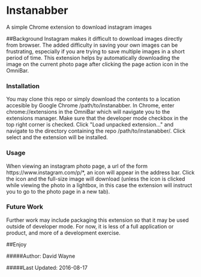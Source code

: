 # Instanabber
A simple Chrome extension to download instagram images

##Background
Instagram makes it difficult to download images directly from browser. The added difficulty in saving your own images can be frustrating, especially if you are trying to save multiple images in a short period of time. This extension helps by automatically downloading the image on the current photo page after clicking the page action icon in the OmniBar.

### Installation
You may clone this repo or simply download the contents to a location accesible by Google Chrome /path/to/instanabber. In Chrome, enter chrome://extensions in the OmniBar which will navigate you to the extensions manager. Make sure that the developer mode checkbox in the top right corner is checked. Click "Load unpacked extension..." and navigate to the directory containing the repo /path/to/instanabber/. Click select and the extension will be installed.

### Usage
When viewing an instagram photo page, a url of the form https://<span>www</span>.instagram.com/p/*, an icon will appear in the address bar. Click the icon and the full-size image will download (unless the icon is clicked while viewing the photo in a lightbox, in this case the extension will instruct you to go to the photo page in a new tab).

### Future Work
Further work may include packaging this extension so that it may be used outside of developer mode. For now, it is less of a full application or product, and more of a development exercise.

##Enjoy

#####Author: David Wayne

#####Last Updated: 2016-08-17
